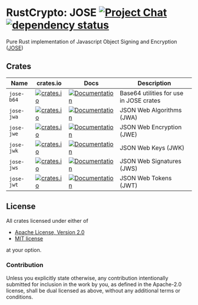 # RustCrypto: JOSE [![Project Chat][chat-image]][chat-link] [![dependency status][deps-image]][deps-link]

Pure Rust implementation of Javascript Object Signing and Encryption ([JOSE])

## Crates

| Name       | crates.io                                                                                       | Docs                                                                             | Description                             |
|------------|-------------------------------------------------------------------------------------------------|----------------------------------------------------------------------------------|-----------------------------------------|
| `jose-b64` | [![crates.io](https://img.shields.io/crates/v/jose-b64.svg)](https://crates.io/crates/jose-b64) | [![Documentation](https://docs.rs/jose-b64/badge.svg)](https://docs.rs/jose-b64) | Base64 utilities for use in JOSE crates |
| `jose-jwa` | [![crates.io](https://img.shields.io/crates/v/jose-jwa.svg)](https://crates.io/crates/jose-jwa) | [![Documentation](https://docs.rs/jose-jwa/badge.svg)](https://docs.rs/jose-jwa) | JSON Web Algorithms (JWA)               |
| `jose-jwe` | [![crates.io](https://img.shields.io/crates/v/jose-jwe.svg)](https://crates.io/crates/jose-jwe) | [![Documentation](https://docs.rs/jose-jwe/badge.svg)](https://docs.rs/jose-jwe) | JSON Web Encryption (JWE)               |
| `jose-jwk` | [![crates.io](https://img.shields.io/crates/v/jose-jwk.svg)](https://crates.io/crates/jose-jwk) | [![Documentation](https://docs.rs/jose-jwk/badge.svg)](https://docs.rs/jose-jwk) | JSON Web Keys (JWK)                     |
| `jose-jws` | [![crates.io](https://img.shields.io/crates/v/jose-jws.svg)](https://crates.io/crates/jose-jws) | [![Documentation](https://docs.rs/jose-jws/badge.svg)](https://docs.rs/jose-jws) | JSON Web Signatures (JWS)               |
| `jose-jwt` | [![crates.io](https://img.shields.io/crates/v/jose-jwt.svg)](https://crates.io/crates/jose-jwt) | [![Documentation](https://docs.rs/jose-jwt/badge.svg)](https://docs.rs/jose-jwt) | JSON Web Tokens (JWT)                   |

## License

All crates licensed under either of

- [Apache License, Version 2.0](http://www.apache.org/licenses/LICENSE-2.0)
- [MIT license](http://opensource.org/licenses/MIT)

at your option.

### Contribution

Unless you explicitly state otherwise, any contribution intentionally submitted
for inclusion in the work by you, as defined in the Apache-2.0 license, shall be
dual licensed as above, without any additional terms or conditions.

[//]: # "badges"
[chat-image]: https://img.shields.io/badge/zulip-join_chat-blue.svg
[chat-link]: https://rustcrypto.zulipchat.com/#narrow/stream/300570-formats
[deps-image]: https://deps.rs/repo/github/RustCrypto/jose/status.svg
[deps-link]: https://deps.rs/repo/github/RustCrypto/jose

[//]: # "links"
[JOSE]: https://jose.readthedocs.io/
